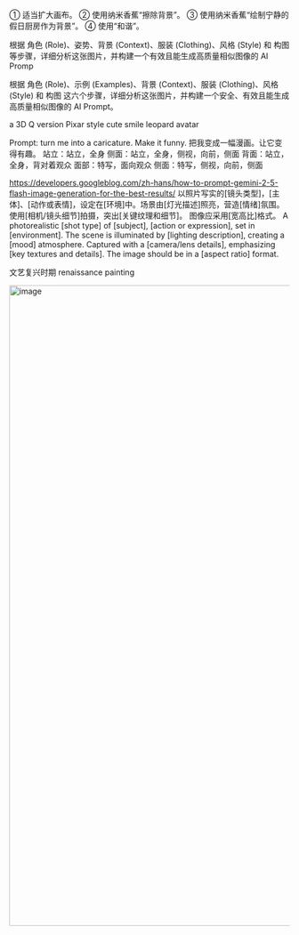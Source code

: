 
① 适当扩大画布。
② 使用纳米香蕉“擦除背景”。
③ 使用纳米香蕉“绘制宁静的假日厨房作为背景”。
④ 使用“和谐”。

根据 角色 (Role)、姿势、背景 (Context)、服装 (Clothing)、风格 (Style) 和 构图 等步骤，详细分析这张图片，并构建一个有效且能生成高质量相似图像的 AI Promp

根据 角色 (Role)、示例 (Examples)、背景 (Context)、服装 (Clothing)、风格 (Style) 和 构图 这六个步骤，详细分析这张图片，并构建一个安全、有效且能生成高质量相似图像的 AI Prompt。

a 3D Q version Pixar style cute smile leopard avatar

Prompt: turn me into a caricature. Make it funny.  把我变成一幅漫画。让它变得有趣。
站立：站立，全身
侧面：站立，全身，侧视，向前，侧面
背面：站立，全身，背对着观众
面部：特写，面向观众
侧面：特写，侧视，向前，侧面

https://developers.googleblog.com/zh-hans/how-to-prompt-gemini-2-5-flash-image-generation-for-the-best-results/
以照片写实的[镜头类型]，[主体]、[动作或表情]，设定在[环​​境]中。场景由[灯光描述]照亮，营造[情绪]氛围。使用[相机/镜头细节]拍摄，突出[关键纹理和细节]。
图像应采用[宽高比]格式。
A photorealistic [shot type] of [subject], [action or expression], set in [environment]. The scene is illuminated by [lighting description], creating a [mood] atmosphere. Captured with a [camera/lens details], emphasizing [key textures and details]. The image should be in a [aspect ratio] format.


文艺复兴时期  renaissance painting

<img width="896" height="1152" alt="image" src="https://github.com/user-attachments/assets/edd99338-346a-409b-8a74-09d01f42dfa4" />

